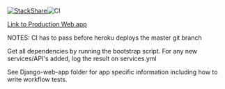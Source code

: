 [![StackShare](http://img.shields.io/badge/tech-stack-0690fa.svg?style=flat)](https://stackshare.io/dcsil/dreamtune)![CI](https://github.com/dcsil/dream-team/workflows/CI/badge.svg)

[Link to Production Web app](http://dreamteam.herokuapp.com/)


NOTES: CI has to pass before heroku deploys the master git branch

Get all dependencies by running the bootstrap script. For any new services/API's added, log the result on services.yml

See Django-web-app folder for app specific information including how to write workflow tests.
